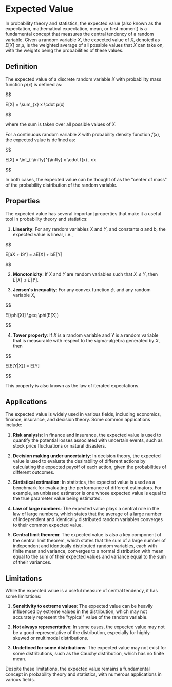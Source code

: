 # Expected Value

In probability theory and statistics, the expected value (also known as the expectation, mathematical expectation, mean, or first moment) is a fundamental concept that measures the central tendency of a random variable. Given a random variable $X$, the expected value of $X$, denoted as $E[X]$ or $\mu$, is the weighted average of all possible values that $X$ can take on, with the weights being the probabilities of these values.

## Definition

The expected value of a discrete random variable $X$ with probability mass function $p(x)$ is defined as:


$$

E[X] = \sum_{x} x \cdot p(x)

$$


where the sum is taken over all possible values of $X$.

For a continuous random variable $X$ with probability density function $f(x)$, the expected value is defined as:


$$

E[X] = \int_{-\infty}^{\infty} x \cdot f(x) \, dx

$$


In both cases, the expected value can be thought of as the "center of mass" of the probability distribution of the random variable.

## Properties

The expected value has several important properties that make it a useful tool in probability theory and statistics:

1. **Linearity**: For any random variables $X$ and $Y$, and constants $a$ and $b$, the expected value is linear, i.e.,

   
$$

   E[aX + bY] = aE[X] + bE[Y]
   
$$


2. **Monotonicity**: If $X$ and $Y$ are random variables such that $X \leq Y$, then $E[X] \leq E[Y]$.

3. **Jensen's inequality**: For any convex function $\phi$, and any random variable $X$,

   
$$

   E[\phi(X)] \geq \phi(E[X])
   
$$


4. **Tower property**: If $X$ is a random variable and $Y$ is a random variable that is measurable with respect to the sigma-algebra generated by $X$, then

   
$$

   E[E[Y|X]] = E[Y]
   
$$


   This property is also known as the law of iterated expectations.

## Applications

The expected value is widely used in various fields, including economics, finance, insurance, and decision theory. Some common applications include:

1. **Risk analysis**: In finance and insurance, the expected value is used to quantify the potential losses associated with uncertain events, such as stock price fluctuations or natural disasters.

2. **Decision making under uncertainty**: In decision theory, the expected value is used to evaluate the desirability of different actions by calculating the expected payoff of each action, given the probabilities of different outcomes.

3. **Statistical estimation**: In statistics, the expected value is used as a benchmark for evaluating the performance of different estimators. For example, an unbiased estimator is one whose expected value is equal to the true parameter value being estimated.

4. **Law of large numbers**: The expected value plays a central role in the law of large numbers, which states that the average of a large number of independent and identically distributed random variables converges to their common expected value.

5. **Central limit theorem**: The expected value is also a key component of the central limit theorem, which states that the sum of a large number of independent and identically distributed random variables, each with finite mean and variance, converges to a normal distribution with mean equal to the sum of their expected values and variance equal to the sum of their variances.

## Limitations

While the expected value is a useful measure of central tendency, it has some limitations:

1. **Sensitivity to extreme values**: The expected value can be heavily influenced by extreme values in the distribution, which may not accurately represent the "typical" value of the random variable.

2. **Not always representative**: In some cases, the expected value may not be a good representative of the distribution, especially for highly skewed or multimodal distributions.

3. **Undefined for some distributions**: The expected value may not exist for some distributions, such as the Cauchy distribution, which has no finite mean.

Despite these limitations, the expected value remains a fundamental concept in probability theory and statistics, with numerous applications in various fields.
